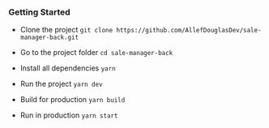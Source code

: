 ### Getting Started

- Clone the project
  `git clone https://github.com/AllefDouglasDev/sale-manager-back.git`

- Go to the project folder
  `cd sale-manager-back`

- Install all dependencies
  `yarn`

- Run the project
  `yarn dev`

- Build for production
  `yarn build`

- Run in production
  `yarn start`
